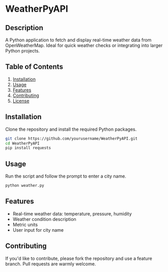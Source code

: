 # WeatherPyAPI

## Description

A Python application to fetch and display real-time weather data from OpenWeatherMap. Ideal for quick weather checks or integrating into larger Python projects.

## Table of Contents

1. [Installation](#installation)
2. [Usage](#usage)
3. [Features](#features)
4. [Contributing](#contributing)
5. [License](#license)

## Installation

Clone the repository and install the required Python packages.

```bash
git clone https://github.com/yourusername/WeatherPyAPI.git
cd WeatherPyAPI
pip install requests
```

## Usage

Run the script and follow the prompt to enter a city name.

```bash
python weather.py
```

## Features

- Real-time weather data: temperature, pressure, humidity
- Weather condition description
- Metric units
- User input for city name

## Contributing

If you'd like to contribute, please fork the repository and use a feature branch. Pull requests are warmly welcome.
